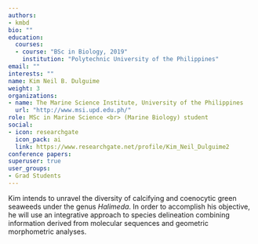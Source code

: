 ```yaml
---
authors:
- kmbd
bio: ""
education:
  courses:
  - course: "BSc in Biology, 2019"
    institution: "Polytechnic University of the Philippines"
email: ""
interests: ""
name: Kim Neil B. Dulguime
weight: 3
organizations:
- name: The Marine Science Institute, University of the Philippines
  url: "http://www.msi.upd.edu.ph/"
role: MSc in Marine Science <br> (Marine Biology) student 
social:
- icon: researchgate
  icon_pack: ai
  link: https://www.researchgate.net/profile/Kim_Neil_Dulguime2
conference papers:
superuser: true
user_groups:
- Grad Students
---
```


Kim intends to unravel the diversity of calcifying and coenocytic green seaweeds under the genus *Halimeda*. In order to accomplish his objective, he will use an integrative approach to species delineation combining information derived from molecular sequences and geometric morphometric analyses.